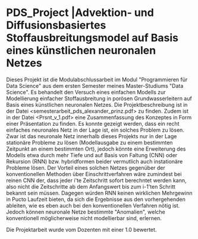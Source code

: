 # PDS_Project |Advektion- und Diffusionsbasiertes Stoffausbreitungsmodel auf Basis eines künstlichen neuronalen Netzes

Dieses Projekt ist die Modulabschlussarbeit im Modul "Programmieren für Data Science" aus dem ersten Semester meines Master-Studiums "Data Science".
Es behandelt den Versuch eines einfachen Modells zur Modellierung einfacher Stoffausbreitung in porösen Grundwasserleitern auf Basis eines künstlichen neuronalen Netzes.
Die Projektbeschreibung ist in der Datei <semesterarbeit_pds_alexander_prinz.pdf> zu finden.
Zudem ist in der Datei <Prsnt_v_1.pdf> eine Zusammenfassung des Konzeptes in Form einer Präsentation zu finden.
Es konnte gezeigt werden, dass ein recht einfaches neuronales Netz in der Lage ist, ein solches Problem zu lösen.
Zwar ist das neuronale Netz innerhalb dieses Projekts nur in der Lage stationäre Probleme zu lösen (Modellausgabe zu einem bestimmten Zeitpunkt an einem bestimmten Ort), jedoch könnte eine Erweiterung des Modells etwa durch mehr Tiefe und auf Basis von Faltung (CNN) oder Rekursion (RNN) bzw. hybridformen beider vermutlich auch instationäre Probleme lösen.
Der Vorteil eines solchen Netzes gegenüber der konventionellen Methoden über Einschrittverfahren wäre zumindest bei reinen CNN der, dass jeder i'te Zeitschritt sofort berechntet werden kann, also nicht die Zeitschritte ab dem Anfangswert bis zum i-1'ten Schritt bekannt sein müssen.
Dagegen würden RNN keinen wirklichen Mehrgewinn in Pucto Laufzeit bieten, da sich die Ergebnisse aus den vorhergehenden ableiten, wie es eben auch bei den konventionellen Verfahren nötig ist. Jedoch können neuronale Netze bestimmte "Anomalien", welche konventionell möglicherweise nicht modellierbar sind, erlernen.


Die Projektarbeit wurde vom Dozenten mit einer 1.0 bewertet.
